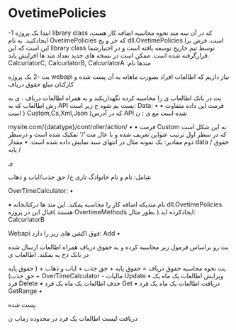 # OvetimePolicies
-1 ابتدا یک پروژه library class که در آن سه متد نحوه محاسبه اضافه کار هست، ایجادکنید. به نام OvetimePolicies که خر و یج dll.OvetimePolicies است. فرض برا این است که این library class توسط تیم خاریج توسعه یافته است و در اختیارشما قرارگرفته شده است. ممکن است در نسخه های جدید تعداد متد ها افزایش یابد. CalcurlatorC, CalcurlatorB, CalcurlatorA :متدها نام

یت -2 یک پروژه webapi نیاز داریم که اطالعات افراد بصورت ماهانه به آن پست شده و کارکنان مبلغ حقوق دریاف

یت در بانک اطالعاب ی را محاسبه کرده نگهداریکند و به همراه اطالعات دریاف . ی به رش اطالعاب که به API پست یم شود ح زیر است: Data: • ▪ فرمت این داده متفاوت است ) Custom,Cs,Xml,Json )که در آدرس API شده است مع ی : ن

mysite.com/{datatype}/controller/action/ • • فرمت Custom به این شکل است که در سطر اول ترتیب عنواین تعریف شده و با عال مت ‘/’ تفکیک شده است و درسطر دوم مقادیر: یک نمونه مثال در انتهای سند نمایش داده شده است. • مقدار data / حقوق پایه /

ی

شامل: نام و نام خانوادگ تاری خ/ حق جذب/ایاب و ذهاب

OverTimeCalculator: •

▪ نام متدیکه اضافه کار را محاسبه یمکند. این متد ها درکتابخانه dll.OvetimePolicies هستند )قبال این در پروژه OvertimeMethods ایجادکرده اید.( بطور مثال: CalcurlatorB

Webapi فوق اکشن های زیر را دارد: Add •

یت رو براساس فرمول زیر محاسبه کرده و به حقوق دریاف همراه اطالعات ارسال شده در بانک ذخ یه یمکند. اطالعاب ی

یت نحوه محاسبه حقوق دریاف = حقوق پایه + حق جذب + ایاب و ذهاب + ( حقوق پایه + حق جذب) OverTimeCalculator - مالیات Update • ویرایش اطالعات یک ماه یک فرد Delete • حدف اطالعات یک ماه یک فرد Get • دریافت اطالعات یک ماه یک فرد GetRange •

پست شده.

دریافت لیست اطالعات یک فرد در محدوده زماب ن
